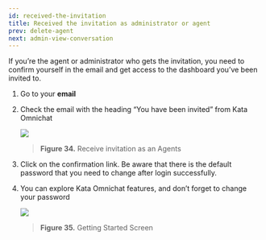 ```yaml
---
id: received-the-invitation
title: Received the invitation as administrator or agent
prev: delete-agent
next: admin-view-conversation
---
```


If you’re the agent or administrator who gets the invitation, you need to confirm yourself in the email and get access to the dashboard you’ve been invited to.

1. Go to your **email**
2. Check the email with the heading “You have been invited” from Kata Omnichat

    ![](https://lh5.googleusercontent.com/hfYDyVYKCyzFnD8XszgnqTTXCYOoyPVZTX1BEBIpr_VYoopZ77H4TGuTbyrnRIULHEvoTdV_x5d0PGEUPtjtPbeNclBH0-1G5vrAFSw_ORjQj2VWRx4WoOnejWWrhlfA9lCZ9XE7)

    > **Figure 34.** Receive invitation as an Agents

3. Click on the confirmation link. Be aware that there is the default password that you need to change after login successfully.
4. You can explore Kata Omnichat features, and don’t forget to change your password

    ![](https://lh3.googleusercontent.com/wL3xSvB5tYYhkcsiMyrro3cl_2rY5LBffH-WFIkofHx-18BKCrFZgkz8Sg30mkv5MBVJAjtry5s2995ENqTqwmyXkomqK1RbAMs7TXSLSltC8PHvT2sjvDrBXOtc1nD_ElHQI51f)

    > **Figure 35.** Getting Started Screen
